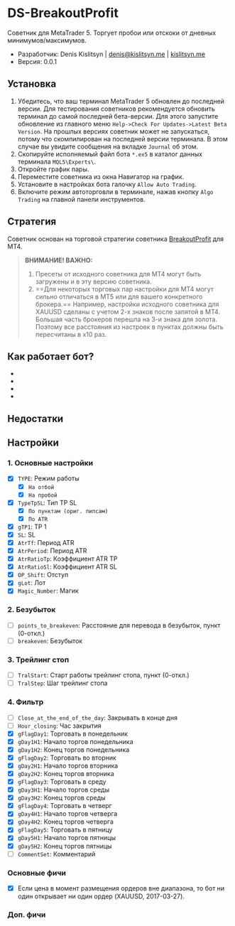 # DS-BreakoutProfit
Советник для MetaTrader 5. Торгует пробои или отскоки от дневных минимумов/максимумов.

* Разработчик: Denis Kislitsyn | denis@kislitsyn.me | [kislitsyn.me](https://kislitsyn.me)
* Версия: 0.0.1

## Установка
1. Убедитесь, что ваш терминал MetaTrader 5 обновлен до последней версии. Для тестирования советников рекомендуется обновить терминал до самой последней бета-версии. Для этого запустите обновление из главного меню `Help->Check For Updates->Latest Beta Version`. На прошлых версиях советник может не запускаться, потому что скомпилирован на последней версии терминала. В этом случае вы увидите сообщения на вкладке `Journal` об этом.
2. Скопируйте исполняемый файл бота `*.ex5` в каталог данных терминала `MQL5\Experts\`.
3. Откройте график пары.
4. Переместите советника из окна Навигатор на график.
5. Установите в настройках бота галочку `Allow Auto Trading`.
6. Включите режим автоторговли в терминале, нажав кнопку `Algo Trading` на главной панели инструментов.

## Стратегия
Советник основан на торговой стратегии советника [BreakoutProfit](https://www.youtube.com/watch?v=N93miZ-gFiE) для MT4.

> **ВНИМАНИЕ! ВАЖНО:** 
> 1. Пресеты от исходного советника для MT4 могут быть загружены и в эту версию советника.
> 2. ==Для некоторых торговых пар настройки для MT4 могут сильно отличаться в MT5 или для вашего конкретного брокера.== Например, настройки исходного советника для XAUUSD сделаны с учетом 2-х знаков после запятой в MT4. Большая часть брокеров перешла на 3-и знака для золота. Поэтому все расстояния из настроек в пунктах должны быть пересчитаны в x10 раз.

## Как работает бот?

-
-
-
-

## Недостатки


## Настройки

### 1. Основные настройки
- [x] `TYPE`: Режим работы
    - [x] `На отбой` 
    - [x] `На пробой`
- [x] `TypeTpSL`: Тип TP SL
    - [x] `По пунктам (ориг. пипсам)` 
    - [x] `По ATR`
- [x] `gTP1`: TP 1
- [x] `SL`: SL
- [x] `AtrTf`: Период ATR
- [x] `AtrPeriod`: Период ATR
- [x] `AtrRatioTp`: Коэффициент ATR TP
- [x] `AtrRatioSl`: Коэффициент ATR SL
- [x] `OP_Shift`: Отступ
- [x] `gLot`: Лот
- [x] `Magic_Number`: Магик

### 2. Безубыток
- [ ] `points_to_breakeven`: Расстояние для перевода в безубыток, пункт (0-откл.)
- [ ] `breakeven`: Безубыток

### 3. Трейлинг стоп
- [ ] `TralStart`: Старт работы трейлинг стопа, пункт (0-откл.)
- [ ] `TralStep`: Шаг трейлинг стопа

### 4. Фильтр
- [ ] `Close_at_the_end_of_the_day`: Закрывать в конце дня
- [ ] `Hour_closing`: Час закрытия
- [x] `gFlagDay1`: Торговать в понедельник
- [x] `gDay1H1`: Начало торгов понедельника
- [x] `gDay1H2`: Конец торгов понедельника
- [x] `gFlagDay2`: Торговать во вторник
- [x] `gDay2H1`: Начало торгов вторника
- [x] `gDay2H2`: Конец торгов вторника
- [x] `gFlagDay3`: Торговать в среду
- [x] `gDay3H1`: Начало торгов среды
- [x] `gDay3H2`: Конец торгов среды
- [x] `gFlagDay4`: Торговать в четверг
- [x] `gDay4H1`: Начало торгов четверга
- [x] `gDay4H2`: Конец торгов четверга
- [x] `gFlagDay5`: Торговать в пятницу
- [x] `gDay5H1`: Начало торгов пятницы
- [x] `gDay5H2`: Конец торгов пятницы
- [ ] `CommentSet`: Комментарий

### Основные фичи
- [x] Если цена в момент размещения ордеров вне диапазона, то бот ни один открывает ни один ордер (XAUUSD, 2017-03-27).

### Доп. фичи
